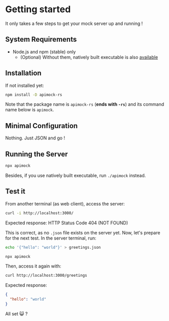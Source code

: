 # Getting started

It only takes a few steps to get your mock server up and running !

## System Requirements

* Node.js and npm (stable) only
    * (Optional) Without them, natively built executable is also [available](https://github.com/apimokka/apimock-rs/releases/latest)

## Installation

If not installed yet:

```sh
npm install -D apimock-rs
```

Note that the package name is `apimock-rs` (**ends with `-rs`**) and its command name below is `apimock`.

## Minimal Configuration

Nothing. Just JSON and go !

## Running the Server

```sh
npx apimock
```

Besides, if you use natively built executable, run `./apimock` instead.

## Test it

From another terminal (as web client), access the server:

```sh
curl -i http://localhost:3000/
```

Expected response: HTTP Status Code 404 (NOT FOUND)

This is correct, as no `.json` file exists on the server yet. Now, let's prepare for the next test. In the server terminal, run:

```sh
echo '{"hello": "world"}' > greetings.json

npx apimock
```

Then, access it again with:

```sh
curl http://localhost:3000/greetings
```

Expected response:

```json
{
  "hello": "world"
}
```

All set 😺 ?

